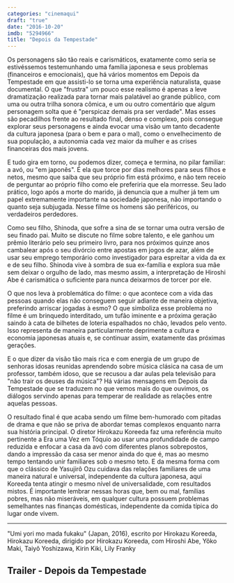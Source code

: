 ```yaml
---
categories: "cinemaqui"
draft: "true"
date: "2016-10-20"
imdb: "5294966"
title: "Depois da Tempestade"
---
```


Os personagens são tão reais e carismáticos, exatamente como seria se estivéssemos testemunhando uma família japonesa e seus problemas (financeiros e emocionais), que há vários momentos em Depois da Tempestade em que assisti-lo se torna uma experiência naturalista, quase documental. O que "frustra" um pouco esse realismo é apenas a leve dramatização realizada para tornar mais palatável ao grande público, com uma ou outra trilha sonora cômica, e um ou outro comentário que algum personagem solta que é "perspicaz demais pra ser verdade". Mas esses são pecadilhos frente ao resultado final, denso e complexo, pois consegue explorar seus personagens e ainda evocar uma visão um tanto decadente da cultura japonesa (para o bem e para o mal), como o envelhecimento de sua população, a autonomia cada vez maior da mulher e as crises financeiras dos mais jovens.

E tudo gira em torno, ou podemos dizer, começa e termina, no pilar familiar: a avó, ou "em japonês". É ela que torce por dias melhores para seus filhos e netos, mesmo que saiba que seu próprio fim está próximo, e não tem receio de perguntar ao próprio filho como ele preferiria que ela morresse. Seu lado prático, logo após a morte do marido, já denuncia que a mulher já tem um papel extremamente importante na sociedade japonesa, não importando o quanto seja subjugada. Nesse filme os homens são periféricos, ou verdadeiros perdedores.

Como seu filho, Shinoda, que sofre a sina de se tornar uma outra versão de seu finado pai. Muito se discute no filme sobre talento, e ele ganhou um prêmio literário pelo seu primeiro livro, para nos próximos quinze anos cambalear após o seu divórcio entre apostas em jogos de azar, além de usar seu emprego temporário como investigador para espreitar a vida da ex e de seu filho. Shinoda vive à sombra de sua ex-família e explora sua mãe sem deixar o orgulho de lado, mas mesmo assim, a interpretação de Hiroshi Abe é carismática o suficiente para nunca deixarmos de torcer por ele.

O que nos leva à problemática do filme: o que acontece com a vida das pessoas quando elas não conseguem seguir adiante de maneira objetiva, preferindo arriscar jogadas à esmo? O que simboliza esse problema no filme é um brinquedo interditado, um tufão iminente e a próxima geração saindo à cata de bilhetes de loteria espalhados no chão, levados pelo vento. Isso representa de maneira particularmente deprimente a cultura e economia japonesas atuais e, se continuar assim, exatamente das próximas gerações.

E o que dizer da visão tão mais rica e com energia de um grupo de senhoras idosas reunidas aprendendo sobre música clásica na casa de um professor, também idoso, que se recusou a dar aulas pela televisão para "não trair os deuses da música"? Há várias mensagens em Depois da Tempestade que se traduzem no que vemos mais do que ouvimos, os diálogos servindo apenas para temperar de realidade as relações entre aquelas pessoas.

O resultado final é que acaba sendo um filme bem-humorado com pitadas de drama e que não se priva de abordar temas complexos enquanto narra sua história principal. O diretor Hirokazu Koreeda faz uma referência muito pertinente a Era uma Vez em Tóquio ao usar uma profundidade de campo reduzida e enfocar a casa da avó com diferentes planos sobrepostos, dando a impressão da casa ser menor ainda do que é, mas ao mesmo tempo tentando unir familiares sob o mesmo teto. E da mesma forma com que o clássico de Yasujirô Ozu cuidava das relações familiares de uma maneira natural e universal, independente da cultura japonesa, aqui Koreeda tenta atingir o mesmo nível de universalidade, com resultados mistos. É importante lembrar nessas horas que, bem ou mal, famílias pobres, mas não miseráveis, em qualquer cultura possuem problemas semelhantes nas finanças domésticas, independente da comida típica do lugar onde vivem.

<hr>"Umi yori mo mada fukaku" (Japan, 2016), escrito por Hirokazu Koreeda, Hirokazu Koreeda, dirigido por Hirokazu Koreeda, com Hiroshi Abe, Yôko Maki, Taiyô Yoshizawa, Kirin Kiki, Lily Franky

<h2>Trailer - Depois da Tempestade</h2>
